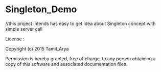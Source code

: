 # Singleton_Demo

//this project intends has easy to get idea about Singleton concept with simple server call

License :

Copyright (c) 2015 Tamil_Arya

Permission is hereby granted, free of charge, to any person obtaining a copy of this software and associated documentation files.
